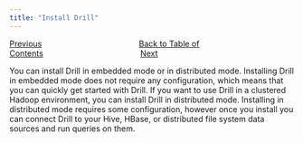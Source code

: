 ```yaml
---
title: "Install Drill"
---
```

[Previous](/docs/analyzing-yelp-json-data-with-apache-drill)<code>&nbsp;&nbsp;&nbsp;&nbsp;&nbsp;&nbsp;&nbsp;&nbsp;&nbsp;&nbsp;&nbsp;&nbsp;&nbsp;&nbsp;&nbsp;&nbsp;&nbsp;&nbsp;&nbsp;&nbsp;&nbsp;&nbsp;&nbsp;&nbsp;</code>[Back to Table of Contents](/docs)<code>&nbsp;&nbsp;&nbsp;&nbsp;&nbsp;&nbsp;&nbsp;&nbsp;&nbsp;&nbsp;&nbsp;&nbsp;&nbsp;&nbsp;&nbsp;&nbsp;&nbsp;&nbsp;&nbsp;&nbsp;&nbsp;&nbsp;&nbsp;&nbsp;</code>[Next](/docs/apache-drill-in-10-minutes)

You can install Drill in embedded mode or in distributed mode. Installing
Drill in embedded mode does not require any configuration, which means that
you can quickly get started with Drill. If you want to use Drill in a
clustered Hadoop environment, you can install Drill in distributed mode.
Installing in distributed mode requires some configuration, however once you
install you can connect Drill to your Hive, HBase, or distributed file system
data sources and run queries on them.



